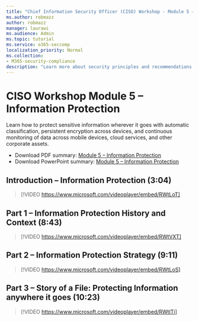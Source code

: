```yaml
---
title: "Chief Information Security Officer (CISO) Workshop - Module 5 – Information Protection"
ms.author: robmazz
author: robmazz
manager: laurawi
ms.audience: Admin
ms.topic: tutorial
ms.service: o365-seccomp
localization_priority: Normal
ms.collection:
- M365-security-compliance
description: "Learn more about security principles and recommendations for modernizing security in your organization."
---
```


# CISO Workshop Module 5 – Information Protection

Learn how to protect sensitive information wherever it goes with automatic classification, persistent encryption across devices, and continuous monitoring of data across mobile devices, cloud services, and other corporate assets.

- Download PDF summary: [Module 5 – Information Protection](media/ciso-workshop-5-information-protection-strategy.pdf)
- Download PowerPoint summary: [Module 5 – Information Protection](https://docs.microsoft.com/office365/securitycompliance/media/ciso-workshop-5-information-protection-strategy.pptx)

## Introduction – Information Protection (3:04)

> [!VIDEO https://www.microsoft.com/videoplayer/embed/RWtLoT]

## Part 1 – Information Protection History and Context (8:43)

> [!VIDEO https://www.microsoft.com/videoplayer/embed/RWtVXT]

## Part 2 – Information Protection Strategy (9:11)

> [!VIDEO https://www.microsoft.com/videoplayer/embed/RWtLoS]

## Part 3 – Story of a File: Protecting Information anywhere it goes (10:23)

> [!VIDEO https://www.microsoft.com/videoplayer/embed/RWtITi]